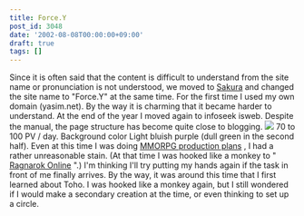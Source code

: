```yaml
---
title: Force.Y
post_id: 3048
date: '2002-08-08T00:00:00+09:00'
draft: true
tags: []
---
```


Since it is often said that the content is difficult to understand from the site name or pronunciation is not understood, we moved to [Sakura](http://www.sakura.ne.jp/) and changed the site name to "Force.Y" at the same time. For the first time I used my own domain (yasim.net). By the way it is charming that it became harder to understand. At the end of the year I moved again to infoseek isweb. Despite the manual, the page structure has become quite close to blogging. ![](https://danmaq.com/wp-content/uploads/1999/09/FY3.jpg) 70 to 100 PV / day. Background color Light bluish purple (dull green in the second half). Even at this time I was doing [MMORPG production plans](https://danmaq.com/tag/evil-kingdom) , I had a rather unreasonable stain. (At that time I was hooked like a monkey to " [Ragnarok Online](http://www.ragnarokonline.jp/) ".) I'm thinking I'll try putting my hands again if the task in front of me finally arrives. By the way, it was around this time that I first learned about Toho. I was hooked like a monkey again, but I still wondered if I would make a secondary creation at the time, or even thinking to set up a circle.
